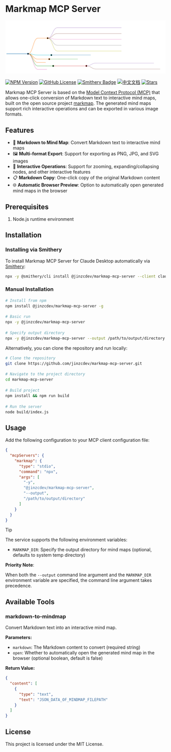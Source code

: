 # Markmap MCP Server

![Sample Mindmap](./docs/markmap.svg)

[![NPM Version](https://img.shields.io/npm/v/@jinzcdev/markmap-mcp-server.svg)](https://www.npmjs.com/package/@jinzcdev/markmap-mcp-server)
[![GitHub License](https://img.shields.io/github/license/jinzcdev/markmap-mcp-server.svg)](LICENSE)
[![Smithery Badge](https://smithery.ai/badge/@jinzcdev/markmap-mcp-server)](https://smithery.ai/server/@jinzcdev/markmap-mcp-server)
[![中文文档](https://img.shields.io/badge/中文文档-点击查看-blue)](README_zh-CN.md)
[![Stars](https://img.shields.io/github/stars/jinzcdev/markmap-mcp-server)](https://github.com/jinzcdev/markmap-mcp-server)

Markmap MCP Server is based on the [Model Context Protocol (MCP)](https://modelcontextprotocol.io/introduction) that allows one-click conversion of Markdown text to interactive mind maps, built on the open source project [markmap](https://github.com/markmap/markmap). The generated mind maps support rich interactive operations and can be exported in various image formats.

## Features

- 🌠 **Markdown to Mind Map**: Convert Markdown text to interactive mind maps
- 🖼️ **Multi-format Export**: Support for exporting as PNG, JPG, and SVG images
- 🔄 **Interactive Operations**: Support for zooming, expanding/collapsing nodes, and other interactive features
- 📋 **Markdown Copy**: One-click copy of the original Markdown content
- 🌐 **Automatic Browser Preview**: Option to automatically open generated mind maps in the browser

## Prerequisites

1. Node.js runtime environment

## Installation

### Installing via Smithery

To install Markmap MCP Server for Claude Desktop automatically via [Smithery](https://smithery.ai/server/@jinzcdev/markmap-mcp-server):

```bash
npx -y @smithery/cli install @jinzcdev/markmap-mcp-server --client claude
```

### Manual Installation

```bash
# Install from npm
npm install @jinzcdev/markmap-mcp-server -g

# Basic run
npx -y @jinzcdev/markmap-mcp-server

# Specify output directory
npx -y @jinzcdev/markmap-mcp-server --output /path/to/output/directory
```

Alternatively, you can clone the repository and run locally:

```bash
# Clone the repository
git clone https://github.com/jinzcdev/markmap-mcp-server.git

# Navigate to the project directory
cd markmap-mcp-server

# Build project
npm install && npm run build

# Run the server
node build/index.js
```

## Usage

Add the following configuration to your MCP client configuration file:

```json
{
  "mcpServers": {
    "markmap": {
      "type": "stdio",
      "command": "npx",
      "args": [
        "-y",
        "@jinzcdev/markmap-mcp-server",
        "--output",
        "/path/to/output/directory"
      ]
    }
  }
}
```

> [!TIP]
>
> The service supports the following environment variables:
>
> - `MARKMAP_DIR`: Specify the output directory for mind maps (optional, defaults to system temp directory)
>
> **Priority Note**:
>
> When both the `--output` command line argument and the `MARKMAP_DIR` environment variable are specified, the command line argument takes precedence.

## Available Tools

### markdown-to-mindmap

Convert Markdown text into an interactive mind map.

**Parameters:**

- `markdown`: The Markdown content to convert (required string)
- `open`: Whether to automatically open the generated mind map in the browser (optional boolean, default is false)

**Return Value:**

```json
{
  "content": [
    {
      "type": "text",
      "text": "JSON_DATA_OF_MINDMAP_FILEPATH"
    }
  ]
}
```

## License

This project is licensed under the MIT License.

